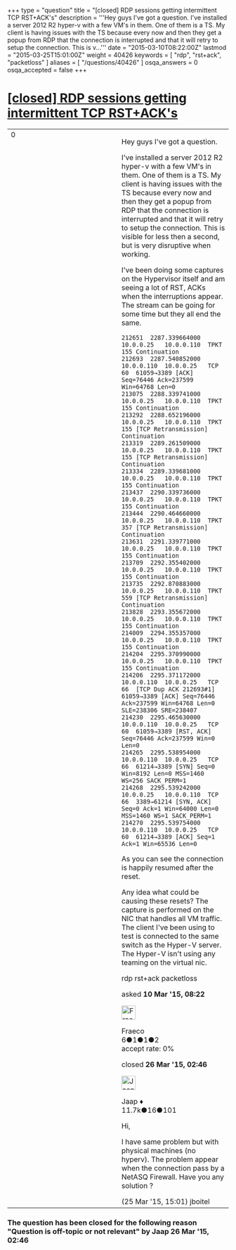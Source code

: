 +++
type = "question"
title = "[closed] RDP sessions getting intermittent TCP RST+ACK&#x27;s"
description = '''Hey guys I&#x27;ve got a question. I&#x27;ve installed a server 2012 R2 hyper-v with a few VM&#x27;s in them. One of them is a TS. My client is having issues with the TS because every now and then they get a popup from RDP that the connection is interrupted and that it will retry to setup the connection. This is v...'''
date = "2015-03-10T08:22:00Z"
lastmod = "2015-03-25T15:01:00Z"
weight = 40426
keywords = [ "rdp", "rst+ack", "packetloss" ]
aliases = [ "/questions/40426" ]
osqa_answers = 0
osqa_accepted = false
+++

<div class="headNormal">

# [\[closed\] RDP sessions getting intermittent TCP RST+ACK's](/questions/40426/rdp-sessions-getting-intermittent-tcp-rstacks)

</div>

<div id="main-body">

<div id="askform">

<table id="question-table" style="width:100%;"><colgroup><col style="width: 50%" /><col style="width: 50%" /></colgroup><tbody><tr class="odd"><td style="width: 30px; vertical-align: top"><div class="vote-buttons"><span id="post-40426-upvote" class="ajax-command post-vote up" rel="nofollow" title="I like this post (click again to cancel)"> </span><div id="post-40426-score" class="post-score" title="current number of votes">0</div><span id="post-40426-downvote" class="ajax-command post-vote down" rel="nofollow" title="I dont like this post (click again to cancel)"> </span> <span id="favorite-mark" class="ajax-command favorite-mark" rel="nofollow" title="mark/unmark this question as favorite (click again to cancel)"> </span><div id="favorite-count" class="favorite-count"></div></div></td><td><div id="item-right"><div class="question-body"><p>Hey guys I've got a question.</p><p>I've installed a server 2012 R2 hyper-v with a few VM's in them. One of them is a TS. My client is having issues with the TS because every now and then they get a popup from RDP that the connection is interrupted and that it will retry to setup the connection. This is visible for less then a second, but is very disruptive when working.</p><p>I've been doing some captures on the Hypervisor itself and am seeing a lot of RST, ACKs when the interruptions appear. The stream can be going for some time but they all end the same.</p><pre><code>212651  2287.339664000  10.0.0.25   10.0.0.110  TPKT    155 Continuation
212693  2287.540852000  10.0.0.110  10.0.0.25   TCP 60  61059→3389 [ACK] Seq=76446 Ack=237599 Win=64768 Len=0
213075  2288.339741000  10.0.0.25   10.0.0.110  TPKT    155 Continuation
213292  2288.652196000  10.0.0.25   10.0.0.110  TPKT    155 [TCP Retransmission] Continuation
213319  2289.261509000  10.0.0.25   10.0.0.110  TPKT    155 [TCP Retransmission] Continuation
213334  2289.339681000  10.0.0.25   10.0.0.110  TPKT    155 Continuation
213437  2290.339736000  10.0.0.25   10.0.0.110  TPKT    155 Continuation
213444  2290.464660000  10.0.0.25   10.0.0.110  TPKT    357 [TCP Retransmission] Continuation
213631  2291.339771000  10.0.0.25   10.0.0.110  TPKT    155 Continuation
213709  2292.355402000  10.0.0.25   10.0.0.110  TPKT    155 Continuation
213735  2292.870883000  10.0.0.25   10.0.0.110  TPKT    559 [TCP Retransmission] Continuation
213828  2293.355672000  10.0.0.25   10.0.0.110  TPKT    155 Continuation
214009  2294.355357000  10.0.0.25   10.0.0.110  TPKT    155 Continuation
214204  2295.370990000  10.0.0.25   10.0.0.110  TPKT    155 Continuation
214206  2295.371172000  10.0.0.110  10.0.0.25   TCP 66  [TCP Dup ACK 212693#1] 61059→3389 [ACK] Seq=76446 Ack=237599 Win=64768 Len=0 SLE=238306 SRE=238407
214230  2295.465630000  10.0.0.110  10.0.0.25   TCP 60  61059→3389 [RST, ACK] Seq=76446 Ack=237599 Win=0 Len=0
214265  2295.538954000  10.0.0.110  10.0.0.25   TCP 66  61214→3389 [SYN] Seq=0 Win=8192 Len=0 MSS=1460 WS=256 SACK_PERM=1
214268  2295.539242000  10.0.0.25   10.0.0.110  TCP 66  3389→61214 [SYN, ACK] Seq=0 Ack=1 Win=64000 Len=0 MSS=1460 WS=1 SACK_PERM=1
214270  2295.539754000  10.0.0.110  10.0.0.25   TCP 60  61214→3389 [ACK] Seq=1 Ack=1 Win=65536 Len=0</code></pre><p>As you can see the connection is happily resumed after the reset.</p><p>Any idea what could be causing these resets? The capture is performed on the NIC that handles all VM traffic. The client I've been using to test is connected to the same switch as the Hyper-V server. The Hyper-V isn't using any teaming on the virtual nic.</p></div><div id="question-tags" class="tags-container tags"><span class="post-tag tag-link-rdp" rel="tag" title="see questions tagged &#39;rdp&#39;">rdp</span> <span class="post-tag tag-link-rst+ack" rel="tag" title="see questions tagged &#39;rst+ack&#39;">rst+ack</span> <span class="post-tag tag-link-packetloss" rel="tag" title="see questions tagged &#39;packetloss&#39;">packetloss</span></div><div id="question-controls" class="post-controls"></div><div class="post-update-info-container"><div class="post-update-info post-update-info-user"><p>asked <strong>10 Mar '15, 08:22</strong></p><img src="https://secure.gravatar.com/avatar/f4ea5ee54323f153bdb5e0378e37f0c6?s=32&amp;d=identicon&amp;r=g" class="gravatar" width="32" height="32" alt="Fraeco&#39;s gravatar image" /><p><span>Fraeco</span><br />
<span class="score" title="6 reputation points">6</span><span title="1 badges"><span class="badge1">●</span><span class="badgecount">1</span></span><span title="1 badges"><span class="silver">●</span><span class="badgecount">1</span></span><span title="2 badges"><span class="bronze">●</span><span class="badgecount">2</span></span><br />
<span class="accept_rate" title="Rate of the user&#39;s accepted answers">accept rate:</span> <span title="Fraeco has no accepted answers">0%</span></p></div><div class="post-update-info post-update-info-edited"><p><span> closed <strong>26 Mar '15, 02:46</strong> </span></p><img src="https://secure.gravatar.com/avatar/2337f0406681e5c72ea0e6f1f0d6c0b0?s=32&amp;d=identicon&amp;r=g" class="gravatar" width="32" height="32" alt="Jaap&#39;s gravatar image" /><p><span>Jaap ♦</span><br />
<span class="score" title="11680 reputation points"><span>11.7k</span></span><span title="16 badges"><span class="silver">●</span><span class="badgecount">16</span></span><span title="101 badges"><span class="bronze">●</span><span class="badgecount">101</span></span></p></div></div><div id="comments-container-40426" class="comments-container"><span id="40860"></span><div id="comment-40860" class="comment"><div id="post-40860-score" class="comment-score"></div><div class="comment-text"><p>Hi,</p><p>I have same problem but with physical machines (no hyperv). The problem appear when the connection pass by a NetASQ Firewall. Have you any solution ?</p></div><div id="comment-40860-info" class="comment-info"><span class="comment-age">(25 Mar '15, 15:01)</span> <span class="comment-user userinfo">jboitel</span></div></div></div><div id="comment-tools-40426" class="comment-tools"></div><div class="clear"></div><div id="comment-40426-form-container" class="comment-form-container"></div><div class="clear"></div></div></td></tr></tbody></table>

<div class="question-status" style="margin-bottom:15px">

### The question has been closed for the following reason "Question is off-topic or not relevant" by Jaap 26 Mar '15, 02:46

</div>

</div>

</div>

